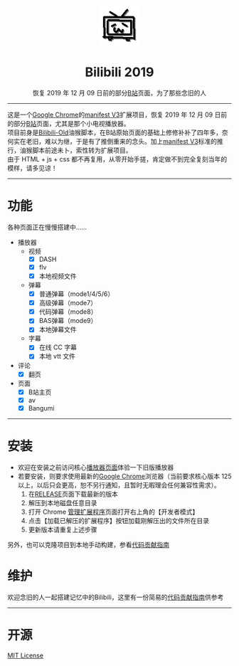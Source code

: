 <div align="center">
    <img src="src/player/assets/image/panel.gif" alt="logo">

# Bilibili 2019
恢复 2019 年 12 月 09 日前的部分[B站](https://www.bilibili.com/)页面，为了那些念旧的人

</div>

---
这是一个[Google Chrome](https://www.google.com/chrome/)的[manifest V3](https://developer.chrome.com/docs/extensions/mv3/manifest/)扩展项目，恢复 2019 年 12 月 09 日前的部分[B站](https://www.bilibili.com/)页面，尤其是那个小电视播放器。  
项目前身是[Bilibili-Old](https://github.com/MotooriKashin/Bilibili-Old)油猴脚本，在B站原始页面的基础上修修补补了四年多，奈何实在老旧，难以为继，于是有了推倒重来的念头。加上[manifest V3](https://developer.chrome.com/docs/extensions/mv3/manifest/)标准的推行，油猴脚本前途未卜，索性转为扩展项目。  
由于 HTML + js + css 都不再复用，从零开始手搓，肯定做不到完全复刻当年的模样，请多见谅！

---
# 功能
各种页面正在慢慢搭建中……  
- 播放器
   + 视频
      - [x] DASH
      - [x] flv
      - [x] 本地视频文件
   + 弹幕
      - [x] 普通弹幕（mode1/4/5/6）
      - [x] 高级弹幕（mode7）
      - [x] 代码弹幕（mode8）
      - [x] BAS弹幕（mode9）
      - [x] 本地弹幕文件
   + 字幕
      - [x] 在线 CC 字幕
      - [x] 本地 vtt 文件
- 评论
   + [x] 翻页
- 页面
   + [x] B站主页
   + [x] av
   + [x] Bangumi

---
# 安装
- 欢迎在安装之前访问核心[播放器页面](https://motoorikashin.github.io/Bilibili-2019/)体验一下旧版播放器  
- 若要安装，则要求使用最新的[Google Chrome](https://www.google.com/chrome/)浏览器（当前要求核心版本 125 以上，以后只会更高，恕不另行通知，且暂时无暇理会任何兼容性需求）。
   1. 在[RELEASE](https://github.com/MotooriKashin/Bilibili-2019/releases)页面下载最新的版本
   2. 解压到本地磁盘任意目录
   3. 打开 Chrome [管理扩展程序](chrome://extensions/)页面打开右上角的【开发者模式】
   4. 点击【加载已解压的扩展程序】按钮加载刚解压出的文件所在目录
   5. 更新版本请重复上述步骤

另外，也可以克隆项目到本地手动构建，参看[代码贡献指南](.github/contributing.md)

# 维护
欢迎念旧的人一起搭建记忆中的Bilibili，这里有一份简易的[代码贡献指南](.github/contributing.md)供参考

---
# 开源
[MIT License](LICENSE)
